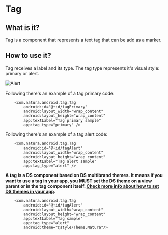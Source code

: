 # Tag

## What is it?
Tag is a component that represents a text tag that can be add as a marker.

## How to use it?
Tag receives a label and its type. The tag type represents
it's visual style: primary or alert.

![Alert](tag_type.png)

Following there's an example of a tag primary code:

```android
    <com.natura.android.tag.Tag
        android:id="@+id/tagPrimary"
        android:layout_width="wrap_content"
        android:layout_height="wrap_content"
        app:textLabel="Tag primary sample"
        app:tag_type="primary" />
```

Following there's an example of a tag alert code:

```android
    <com.natura.android.tag.Tag
        android:id="@+id/tagAlert"
        android:layout_width="wrap_content"
        android:layout_height="wrap_content"
        app:textLabel="Tag alert sample"
        app:tag_type="alert" />
```

**A tag is a DS component based on DS multibrand themes. It means
if you want to use a tag in your app, you MUST set the DS theme
on a view parent or in the tag component itself. [Check
more info about how to set DS themes in your app](getting-started.md).**

```android
    <com.natura.android.tag.Tag
        android:id="@+id/tagAlert"
        android:layout_width="wrap_content"
        android:layout_height="wrap_content"
        app:textLabel="Tag sample"
        app:tag_type="alert"
        android:theme="@style/Theme.Natura"/>
```
